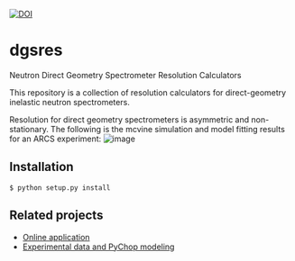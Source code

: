 <!-- [![Build Status](http://35.168.96.122:8080/buildStatus/icon?job=dgsres)](http://35.168.96.122:8080/job/dgsres/) -->
[![DOI](https://zenodo.org/badge/97215709.svg)](https://zenodo.org/badge/latestdoi/97215709)

# dgsres
Neutron Direct Geometry Spectrometer Resolution Calculators

This repository is a collection of resolution calculators for direct-geometry inelastic neutron spectrometers.

Resolution for direct geometry spectrometers is asymmetric and non-stationary. The following is the mcvine simulation and model fitting results for an ARCS experiment:
![image](https://user-images.githubusercontent.com/1796155/59158473-a8947e00-8a88-11e9-9e4c-0158ee5e0443.png)


## Installation
`$ python setup.py install`


## Related projects
* [Online application](http://dgsres.mcvine.org)
* [Experimental data and PyChop modeling](https://github.com/sns-chops/resolution)
